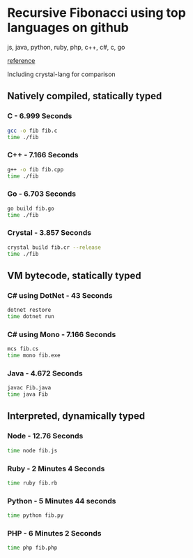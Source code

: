 # Recursive Fibonacci using top languages on github
js, java, python, ruby, php, c++, c#, c, go

[reference](http://www.techworm.net/2016/09/top-10-popular-programming-languages-github.html)

Including crystal-lang for comparison

## Natively compiled, statically typed

### C - 6.999 Seconds
```bash
gcc -o fib fib.c
time ./fib
```

### C++ - 7.166 Seconds
```bash
g++ -o fib fib.cpp
time ./fib
```

### Go - 6.703 Seconds
```bash
go build fib.go
time ./fib
```

### Crystal - 3.857 Seconds
```bash
crystal build fib.cr --release
time ./fib
```

## VM bytecode, statically typed

### C# using DotNet - 43 Seconds 
```bash
dotnet restore
time dotnet run
```

### C# using Mono - 7.166 Seconds
```bash
mcs fib.cs
time mono fib.exe
```

### Java - 4.672 Seconds
```bash
javac Fib.java
time java Fib
```

## Interpreted, dynamically typed

### Node - 12.76 Seconds
```bash
time node fib.js
```

### Ruby - 2 Minutes 4 Seconds
```bash
time ruby fib.rb
```

### Python - 5 Minutes 44 seconds
```bash
time python fib.py
```

### PHP - 6 Minutes 2 Seconds
```bash
time php fib.php
```
